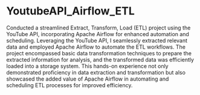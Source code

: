 # YoutubeAPI_Airflow_ETL

Conducted a streamlined Extract, Transform, Load (ETL) project using the YouTube API, incorporating Apache Airflow for enhanced automation and scheduling. Leveraging the YouTube API, I seamlessly extracted relevant data and employed Apache Airflow to automate the ETL workflows. The project encompassed basic data transformation techniques to prepare the extracted information for analysis, and the transformed data was efficiently loaded into a storage system. This hands-on experience not only demonstrated proficiency in data extraction and transformation but also showcased the added value of Apache Airflow in automating and scheduling ETL processes for improved efficiency.
